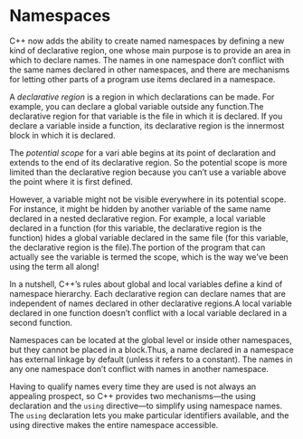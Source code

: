 # Namespaces

C++ now adds the ability to create named namespaces by defining a new kind of declarative region, one whose main purpose is to provide an area in which to declare names. The names in one namespace don’t conflict with the same names declared in other namespaces, and there are mechanisms for letting other parts of a program use items declared in a namespace.

A *declarative region* is a region in which declarations can be made. For example, you can declare a global variable outside any function.The declarative region for that variable is the file in which it is declared. If you declare a variable inside a function, its declarative region is the innermost block in which it is declared.

The *potential scope* for a vari able begins at its point of declaration and extends to the end of its declarative region. So the potential scope is more limited than the declarative region because you can’t use a variable above the point where it is first defined.

However, a variable might not be visible everywhere in its potential scope. For instance, it might be hidden by another variable of the same name declared in a nested declarative region. For example, a local variable declared in a function (for this variable, the declarative region is the function) hides a global variable declared in the same file (for this variable, the declarative region is the file).The portion of the program that can actually see the variable is termed the scope, which is the way we’ve been using the term all along!

In a nutshell, C++’s rules about global and local variables define a kind of namespace hierarchy. Each declarative region can declare names that are independent of names declared in other declarative regions.A local variable declared in one function doesn’t conflict with a local variable declared in a second function.

Namespaces can be located at the global level or inside other namespaces, but they cannot be placed in a block.Thus, a name declared in a namespace has external linkage by default (unless it refers to a constant). The names in any one namespace don’t conflict with names in another namespace.

Having to qualify names every time they are used is not always an appealing prospect, so C++ provides two mechanisms—the using declaration and the `using` directive—to simplify using namespace names. The `using` declaration lets you make particular identifiers available, and the using directive makes the entire namespace accessible.
